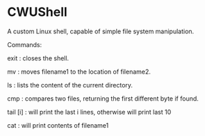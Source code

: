 # CWUShell
A custom Linux shell, capable of simple file system manipulation.

Commands:

exit : closes the shell.
  
mv <filename1> <filename2> : moves filename1 to the location of filename2.
	
ls : lists the content of the current directory.
	
cmp <filename1> <filename2> : compares two files, returning the first different byte if found.

tail [i] <filename1> : will print the last i lines, otherwise will print last 10

cat <filename1> : will print contents of filename1
